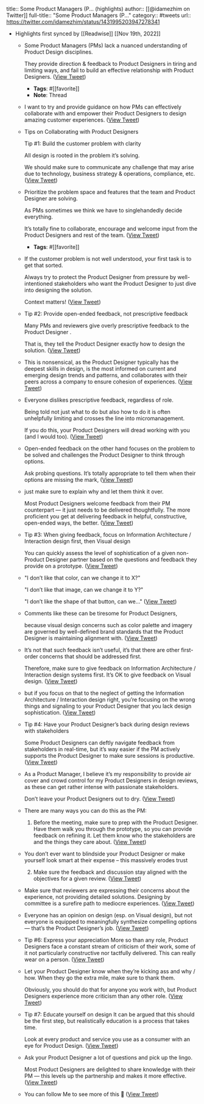 title:: Some Product Managers (P... (highlights)
author:: [[@idamezhim on Twitter]]
full-title:: "Some Product Managers (P..."
category:: #tweets
url:: https://twitter.com/idamezhim/status/1431995203947278341

- Highlights first synced by [[Readwise]] [[Nov 19th, 2022]]
	- Some Product Managers (PMs) lack a nuanced understanding of Product Design disciplines.
	  
	  They provide direction & feedback to Product Designers in tiring and limiting ways, and fail to build an effective relationship with Product Designers. ([View Tweet](https://twitter.com/idamezhim/status/1431995203947278341))
		- **Tags**: #[[favorite]]
		- **Note**: Thread
	- I want to try and provide guidance on how PMs can effectively collaborate with and empower their Product Designers to design amazing customer experiences. ([View Tweet](https://twitter.com/idamezhim/status/1431995215120936960))
	- Tips on Collaborating with Product Designers
	  
	  Tip #1: Build the customer problem with clarity
	  
	  All design is rooted in the problem it’s solving. 
	  
	  We should make sure to communicate any challenge that may arise due to technology, business strategy & operations, compliance, etc. ([View Tweet](https://twitter.com/idamezhim/status/1431995231549935616))
	- Prioritize the problem space and features that the team and Product Designer are solving.
	  
	  As PMs sometimes we think we have to singlehandedly decide everything.
	  
	  It’s totally fine to collaborate, 
	  encourage and welcome input from the Product Designers and rest of the team. ([View Tweet](https://twitter.com/idamezhim/status/1431995253788004354))
		- **Tags**: #[[favorite]]
	- If the customer problem is not well understood, your first task is to get that sorted.
	  
	  Always try to protect the Product Designer from pressure by well-intentioned stakeholders who want the Product Designer to just dive into designing the solution. 
	  
	  Context matters! ([View Tweet](https://twitter.com/idamezhim/status/1431995271861440513))
	- Tip #2: Provide open-ended feedback, not prescriptive feedback
	  
	  Many PMs and reviewers give overly prescriptive feedback to the Product Designer . 
	  
	  That is, they tell the Product Designer exactly how to design the solution. ([View Tweet](https://twitter.com/idamezhim/status/1431995312101597193))
	- This is nonsensical, as the Product Designer typically has the deepest skills in design, is the most informed on current and emerging design trends and patterns, and collaborates with their peers across a company to ensure cohesion of experiences. ([View Tweet](https://twitter.com/idamezhim/status/1431995328350367747))
	- Everyone dislikes prescriptive feedback, regardless of role. 
	  
	  Being told not just what to do but also how to do it is often unhelpfully limiting and crosses the line into micromanagement. 
	  
	  If you do this, your Product Designers will dread working with you (and I would too). ([View Tweet](https://twitter.com/idamezhim/status/1431995335245803527))
	- Open-ended feedback on the other hand focuses on the problem to be solved and challenges the Product Designer to think through options. 
	  
	  Ask probing questions. It’s totally appropriate to tell them when their options are missing the mark, ([View Tweet](https://twitter.com/idamezhim/status/1431995351024689153))
	- just make sure to explain why and let them think it over.
	  
	  Most Product Designers welcome feedback from their PM counterpart — it just needs to be delivered thoughtfully. The more proficient you get at delivering feedback in helpful, constructive, open-ended ways, the better. ([View Tweet](https://twitter.com/idamezhim/status/1431995365365096459))
	- Tip #3: When giving feedback, focus on Information Architecture / Interaction design first, then Visual design
	  
	  You can quickly assess the level of sophistication of a given non-Product Designer partner based on the questions and feedback they provide on a prototype. ([View Tweet](https://twitter.com/idamezhim/status/1431995377423724554))
	- "I don’t like that color, can we change it to X?"
	  
	  "I don’t like that image, can we change it to Y?"
	  
	  "I don’t like the shape of that button, can we…" ([View Tweet](https://twitter.com/idamezhim/status/1431995381114679301))
	- Comments like these can be tiresome for Product Designers,
	  
	  because visual design concerns such as color palette and imagery are governed by well-defined brand standards that the Product Designer is maintaining alignment with. ([View Tweet](https://twitter.com/idamezhim/status/1431995384688222210))
	- It’s not that such feedback isn’t useful, it’s that there are other first-order concerns that should be addressed first.
	  
	  Therefore, make sure to give feedback on Information Architecture / Interaction design systems first. It’s OK to give feedback on Visual design. ([View Tweet](https://twitter.com/idamezhim/status/1431995388383354881))
	- but if you focus on that to the neglect of getting the Information Architecture / Interaction design right, you’re focusing on the wrong things and signaling to your Product Designer that you lack design sophistication. ([View Tweet](https://twitter.com/idamezhim/status/1431995848469123077))
	- Tip #4: Have your Product Designer’s back during design reviews with stakeholders
	  
	  Some Product Designers can deftly navigate feedback from stakeholders in real-time, but it’s way easier if the PM actively supports the Product Designer to make sure sessions is productive. ([View Tweet](https://twitter.com/idamezhim/status/1431995962344579073))
	- As a Product Manager, I believe it’s my responsibility to provide air cover and crowd control for my Product Designers in design reviews, as these can get rather intense with passionate stakeholders. 
	  
	  Don’t leave your Product Designers out to dry. ([View Tweet](https://twitter.com/idamezhim/status/1431996232243761157))
	- There are many ways you can do this as the PM:
	  
	  1. Before the meeting, make sure to prep with the Product Designer. Have them walk you through the prototype, so you can provide feedback on refining it. Let them know who the stakeholders are and the things they care about. ([View Tweet](https://twitter.com/idamezhim/status/1431996336166084613))
	- You don’t ever want to blindside your Product Designer or make yourself look smart at their expense – this massively erodes trust
	  
	  2. Make sure the feedback and discussion stay aligned with the objectives for a given review. ([View Tweet](https://twitter.com/idamezhim/status/1431996426557480966))
	- Make sure that reviewers are expressing their concerns about the experience, not providing detailed solutions. Designing by committee is a surefire path to mediocre experiences. ([View Tweet](https://twitter.com/idamezhim/status/1431996545663131650))
	- Everyone has an opinion on design (esp. on Visual design), but not everyone is equipped to meaningfully synthesize compelling options — that’s the Product Designer’s job. ([View Tweet](https://twitter.com/idamezhim/status/1431996635295453184))
	- Tip #6: Express your appreciation
	  More so than any role, Product Designers face a constant stream of criticism of their work, some of it not particularly constructive nor tactfully delivered. This can really wear on a person. ([View Tweet](https://twitter.com/idamezhim/status/1431996730652901377))
	- Let your Product Designer know when they’re kicking ass and why / how. When they go the extra mile, make sure to thank them.
	  
	  Obviously, you should do that for anyone you work with, but Product Designers experience more criticism than any other role. ([View Tweet](https://twitter.com/idamezhim/status/1431996854246461444))
	- Tip #7: Educate yourself on design
	  It can be argued that this should be the first step, but realistically education is a process that takes time.
	  
	  Look at every product and service you use as a consumer with an eye for Product Design. ([View Tweet](https://twitter.com/idamezhim/status/1431996955178278923))
	- Ask your Product Designer a lot of questions and pick up the lingo.
	  
	  Most Product Designers are delighted to share knowledge with their PM — this levels up the partnership and makes it more effective. ([View Tweet](https://twitter.com/idamezhim/status/1431997058404204544))
	- You can follow Me to see more of this 🤝 ([View Tweet](https://twitter.com/idamezhim/status/1431998949573943299))